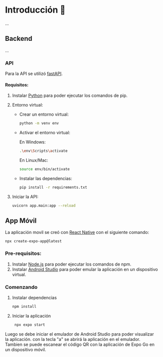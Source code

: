 # Introducción 👋

...

## Backend

...

### API

Para la API se utilizó [fastAPI](https://fastapi.tiangolo.com).

#### Requisitos:

1. Instalar [Python](https://www.python.org/downloads/) para poder ejecutar los comandos de pip.
2. Entorno virtual:

   - Crear un entorno virtual:
      ```bash
      python -m venv env
      ```
   - Activar el entorno virtual:

      En Windows:

      ```bash
      .\env\Scripts\activate
      ```
      
      En Linux/Mac:
      ```bash
      source env/bin/activate
      ```
   - Instalar las dependencias:
      ```bash
      pip install -r requirements.txt
      ```
3. Iniciar la API:

      ```bash
      uvicorn app.main:app --reload
      ```


## App Móvil

La aplicación movil se creó con [React Native](https://reactnative.dev/docs/environment-setup) con el siguiente comando:
```
npx create-expo-app@latest
```

### Pre-requisitos:
1. Instalar [Node.js](https://nodejs.org/en)  para poder ejecutar los comandos de npm.
2. Instalar [Android Studio](https://developer.android.com/studio) para poder emular la aplicación en un dispositivo virtual.


### Comenzando

1. Instalar dependencias

   ```bash
   npm install
   ```

2. Iniciar la aplicación

   ```bash
    npx expo start
   ```

Luego se debe iniciar el emulador de Android Studio para poder visualizar la aplicación. con la tecla "a" se abrirá la aplicación en el emulador.
Tambien se puede escanear el código QR con la aplicación de Expo Go en un dispositivo móvil.
